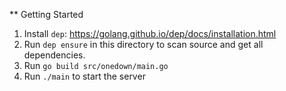 ** Getting Started

1) Install `dep`: https://golang.github.io/dep/docs/installation.html
2) Run `dep ensure` in this directory to scan source and get all dependencies.
3) Run `go build src/onedown/main.go`
4) Run `./main` to start the server

